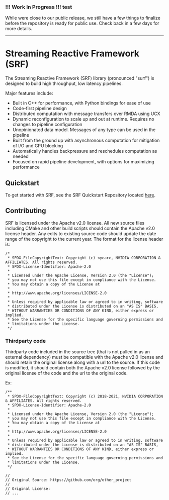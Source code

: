 ### !!! Work In Progress !!! test

While were close to our public release, we still have a few things to finalize before the repository is ready for public use. Check back in a few days for more details.

---

# Streaming Reactive Framework (SRF)

The Streaming Reactive Framework (SRF) library (pronounced "surf") is designed to build high throughput, low latency pipelines.

Major features include:
 - Built in C++ for performance, with Python bindings for ease of use
 - Code-first pipeline design
 - Distributed computation with message transfers over RMDA using UCX
 - Dynamic reconfiguration to scale up and out at runtime​. Requires no changes to pipeline configuration
 - Unopinionated data model. Messages of any type can be used in the pipeline
 - Built from the ground up with asynchronous computation for mitigation of I/O and GPU blocking
 - Automatically handles backpressure and reschedules computation as needed
 - Focused on rapid pipeline development, with options for maximizing performance

## Quickstart

To get started with SRF, see the SRF Quickstart Repository located [here](https://github.com/nv-morpheus/srf-quickstart).

## Contributing
SRF is licensed under the Apache v2.0 license. All new source files including CMake and other build scripts should contain the Apache v2.0 license header. Any edits to existing source code should update the date range of the copyright to the current year. The format for the license header is:

```
/*
 * SPDX-FileCopyrightText: Copyright (c) <year>, NVIDIA CORPORATION & AFFILIATES. All rights reserved.
 * SPDX-License-Identifier: Apache-2.0
 *
 * Licensed under the Apache License, Version 2.0 (the "License");
 * you may not use this file except in compliance with the License.
 * You may obtain a copy of the License at
 *
 * http://www.apache.org/licenses/LICENSE-2.0
 *
 * Unless required by applicable law or agreed to in writing, software
 * distributed under the License is distributed on an "AS IS" BASIS,
 * WITHOUT WARRANTIES OR CONDITIONS OF ANY KIND, either express or implied.
 * See the License for the specific language governing permissions and
 * limitations under the License.
 */
 ```

### Thirdparty code
Thirdparty code included in the source tree (that is not pulled in as an external dependency) must be compatible with the Apache v2.0 license and should retain the original license along with a url to the source. If this code is modified, it should contain both the Apache v2.0 license followed by the original license of the code and the url to the original code.

Ex:
```
/**
 * SPDX-FileCopyrightText: Copyright (c) 2018-2021, NVIDIA CORPORATION & AFFILIATES. All rights reserved.
 * SPDX-License-Identifier: Apache-2.0
 *
 * Licensed under the Apache License, Version 2.0 (the "License");
 * you may not use this file except in compliance with the License.
 * You may obtain a copy of the License at
 *
 * http://www.apache.org/licenses/LICENSE-2.0
 *
 * Unless required by applicable law or agreed to in writing, software
 * distributed under the License is distributed on an "AS IS" BASIS,
 * WITHOUT WARRANTIES OR CONDITIONS OF ANY KIND, either express or implied.
 * See the License for the specific language governing permissions and
 * limitations under the License.
 */

//
// Original Source: https://github.com/org/other_project
//
// Original License:
// ...
```
